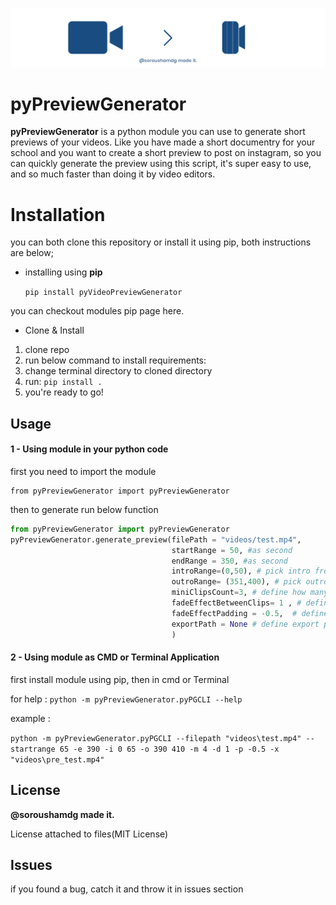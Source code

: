 ![header_image](https://github.com/soroushamdg/pyVideoPreviewGenerator/raw/master/header.jpg)

# pyPreviewGenerator
**pyPreviewGenerator** is a python module you can use to generate short previews of your videos. Like you have made a short documentry for your school and you want to create a short preview to post on instagram, so you can quickly generate the preview using this script, it's super easy to use, and so much faster than doing it by video editors.


# Installation

you can both clone this repository or install it using pip, both instructions are below;
- installing using **pip**

    `pip install pyVideoPreviewGenerator`

you can checkout modules pip page here.

- Clone & Install
1. clone repo
2. run below command to install requirements:
3. change terminal directory to cloned directory
4. run: `pip install .`
5. you're ready to go!

## Usage
#### 1 - Using module in your python code
first you need to import the module

    from pyPreviewGenerator import pyPreviewGenerator
then to generate run below function

```python
from pyPreviewGenerator import pyPreviewGenerator
pyPreviewGenerator.generate_preview(filePath = "videos/test.mp4",   
                                    startRange = 50, #as second   
                                    endRange = 350, #as second   
                                    introRange=(0,50), # pick intro from 0 to 60 seconds of input video as intro - default = None   
                                    outroRange= (351,400), # pick outro from 351 to 400 seconds of input video as outro - default = None  
                                    miniClipsCount=3, # define how many parts your video split into - default = 3   
                                    fadeEffectBetweenClips= 1 , # define fade effect duration for between scenes as seconds - default = 1  
                                    fadeEffectPadding = -0.5,  # define padding between scenes - default = -0.5   
                                    exportPath = None # define export path - default = 'preview.mp4' next to input video  
                                    )
```
  
#### 2 - Using module as CMD or Terminal Application

first install module using pip, then in cmd or Terminal

for help : `python -m pyPreviewGenerator.pyPGCLI --help`

example :
 
 `python -m pyPreviewGenerator.pyPGCLI --filepath "videos\test.mp4" --startrange 65 -e 390 -i 0 65 -o 390 410 -m 4 -d 1 -p -0.5 -x "videos\pre_test.mp4"`


## License
**@soroushamdg made it.**

License attached to files(MIT License)

## Issues
if you found a bug, catch it and throw it in issues section
